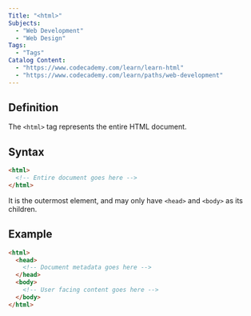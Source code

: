```yaml
---
Title: "<html>"
Subjects:
  - "Web Development"
  - "Web Design"
Tags:
  - "Tags"
Catalog Content:
  - "https://www.codecademy.com/learn/learn-html"
  - "https://www.codecademy.com/learn/paths/web-development"
---
```


## Definition 

The `<html>` tag represents the entire HTML document.

## Syntax

```html
<html>
  <!-- Entire document goes here -->
</html>
```

It is the outermost element, and may only have `<head>` and `<body>` as its children.

## Example

```html
<html>
  <head>
    <!-- Document metadata goes here -->
  </head>
  <body>
    <!-- User facing content goes here -->
  </body>
</html>
```
